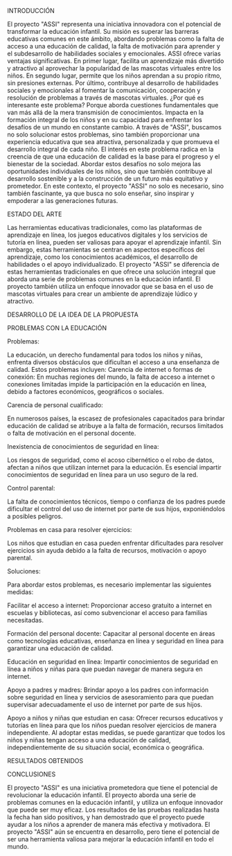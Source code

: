 INTRODUCCIÓN

El proyecto "ASSI" representa una iniciativa innovadora con el potencial de transformar la educación infantil. Su misión es superar las barreras educativas comunes en este ámbito, abordando problemas como la falta de acceso a una educación de calidad, la falta de motivación para aprender y el subdesarrollo de habilidades sociales y emocionales.
ASSI ofrece varias ventajas significativas. En primer lugar, facilita un aprendizaje más divertido y atractivo al aprovechar la popularidad de las mascotas virtuales entre los niños. En segundo lugar, permite que los niños aprendan a su propio ritmo, sin presiones externas. Por último, contribuye al desarrollo de habilidades sociales y emocionales al fomentar la comunicación, cooperación y resolución de problemas a través de mascotas virtuales.
¿Por qué es interesante este problema?
 Porque aborda cuestiones fundamentales que van más allá de la mera transmisión de conocimientos. Impacta en la formación integral de los niños y en su capacidad para enfrentar los desafíos de un mundo en constante cambio. A través de "ASSI", buscamos no solo solucionar estos problemas, sino también proporcionar una experiencia educativa que sea atractiva, personalizada y que promueva el desarrollo integral de cada niño.
El interés en este problema radica en la creencia de que una educación de calidad es la base para el progreso y el bienestar de la sociedad. Abordar estos desafíos no solo mejora las oportunidades individuales de los niños, sino que también contribuye al desarrollo sostenible y a la construcción de un futuro más equitativo y prometedor. En este contexto, el proyecto "ASSI" no solo es necesario, sino también fascinante, ya que busca no solo enseñar, sino inspirar y empoderar a las generaciones futuras.



ESTADO DEL ARTE

Las herramientas educativas tradicionales, como las plataformas de aprendizaje en línea, los juegos educativos digitales y los servicios de tutoría en línea, pueden ser valiosas para apoyar el aprendizaje infantil. Sin embargo, estas herramientas se centran en aspectos específicos del aprendizaje, como los conocimientos académicos, el desarrollo de habilidades o el apoyo individualizado.
El proyecto "ASSI" se diferencia de estas herramientas tradicionales en que ofrece una solución integral que aborda una serie de problemas comunes en la educación infantil. El proyecto también utiliza un enfoque innovador que se basa en el uso de mascotas virtuales para crear un ambiente de aprendizaje lúdico y atractivo.


DESARROLLO DE LA IDEA DE LA PROPUESTA

PROBLEMAS CON LA EDUCACIÓN

Problemas:

La educación, un derecho fundamental para todos los niños y niñas, enfrenta diversos obstáculos que dificultan el acceso a una enseñanza de calidad. Estos problemas incluyen:
Carencia de internet o formas de conexión:
En muchas regiones del mundo, la falta de acceso a internet o conexiones limitadas impide la participación en la educación en línea, debido a factores económicos, geográficos o sociales.
 
Carencia de personal cualificado:

En numerosos países, la escasez de profesionales capacitados para brindar educación de calidad se atribuye a la falta de formación, recursos limitados o falta de motivación en el personal docente.

Inexistencia de conocimientos de seguridad en línea:

Los riesgos de seguridad, como el acoso cibernético o el robo de datos, afectan a niños que utilizan internet para la educación. Es esencial impartir conocimientos de seguridad en línea para un uso seguro de la red.

Control parental:

La falta de conocimientos técnicos, tiempo o confianza de los padres puede dificultar el control del uso de internet por parte de sus hijos, exponiéndolos a posibles peligros.

Problemas en casa para resolver ejercicios:

Los niños que estudian en casa pueden enfrentar dificultades para resolver ejercicios sin ayuda debido a la falta de recursos, motivación o apoyo parental.


Soluciones:

Para abordar estos problemas, es necesario implementar las siguientes medidas:

Facilitar el acceso a internet:
	Proporcionar acceso gratuito a internet en escuelas y bibliotecas, así como subvencionar el acceso para familias necesitadas.
 
Formación del personal docente:
	Capacitar al personal docente en áreas como tecnologías educativas, enseñanza en línea y seguridad en línea para garantizar una educación de calidad.
 
Educación en seguridad en línea:
	Impartir conocimientos de seguridad en línea a niños y niñas para que puedan navegar de manera segura en internet.
 
Apoyo a padres y madres:
	Brindar apoyo a los padres con información sobre seguridad en línea y servicios de asesoramiento para que puedan supervisar adecuadamente el uso de internet por parte de sus hijos.
 
Apoyo a niños y niñas que estudian en casa:
	Ofrecer recursos educativos y tutorías en línea para que los niños puedan resolver ejercicios de manera independiente.
Al adoptar estas medidas, se puede garantizar que todos los niños y niñas tengan acceso a una educación de calidad, independientemente de su situación social, económica o geográfica.

RESULTADOS OBTENIDOS

CONCLUSIONES

El proyecto "ASSI" es una iniciativa prometedora que tiene el potencial de revolucionar la educación infantil. El proyecto aborda una serie de problemas comunes en la educación infantil, y utiliza un enfoque innovador que puede ser muy eficaz.
Los resultados de las pruebas realizadas hasta la fecha han sido positivos, y han demostrado que el proyecto puede ayudar a los niños a aprender de manera más efectiva y motivadora.
El proyecto "ASSI" aún se encuentra en desarrollo, pero tiene el potencial de ser una herramienta valiosa para mejorar la educación infantil en todo el mundo.
